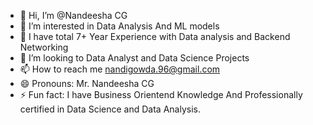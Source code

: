 - 👋 Hi, I’m @Nandeesha CG
- 👀 I’m interested in Data Analysis And ML models
- 🌱 I have total 7+ Year Experience with Data analysis and Backend Networking
- 💞️ I’m looking to Data Analyst and Data Science Projects
- 📫 How to reach me nandigowda.96@gmail.com
- 😄 Pronouns: Mr. Nandeesha CG
- ⚡ Fun fact: I have Business Orientend Knowledge And Professionally certified in Data Science and Data Analysis.

<!---
NandiGowda003/NandiGowda003 is a ✨ special ✨ repository because its `README.md` (this file) appears on your GitHub profile.
You can click the Preview link to take a look at your changes.
--->
